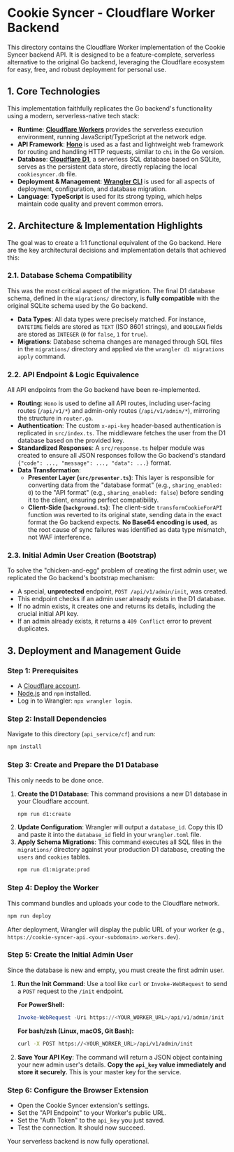 # Cookie Syncer - Cloudflare Worker Backend

This directory contains the Cloudflare Worker implementation of the Cookie Syncer backend API. It is designed to be a feature-complete, serverless alternative to the original Go backend, leveraging the Cloudflare ecosystem for easy, free, and robust deployment for personal use.

## 1. Core Technologies

This implementation faithfully replicates the Go backend's functionality using a modern, serverless-native tech stack:

-   **Runtime**: [**Cloudflare Workers**](https://workers.cloudflare.com/) provides the serverless execution environment, running JavaScript/TypeScript at the network edge.
-   **API Framework**: [**Hono**](https://hono.dev/) is used as a fast and lightweight web framework for routing and handling HTTP requests, similar to `chi` in the Go version.
-   **Database**: [**Cloudflare D1**](https://developers.cloudflare.com/d1/), a serverless SQL database based on SQLite, serves as the persistent data store, directly replacing the local `cookiesyncer.db` file.
-   **Deployment & Management**: [**Wrangler CLI**](https://developers.cloudflare.com/workers/wrangler/) is used for all aspects of deployment, configuration, and database migration.
-   **Language**: **TypeScript** is used for its strong typing, which helps maintain code quality and prevent common errors.

## 2. Architecture & Implementation Highlights

The goal was to create a 1:1 functional equivalent of the Go backend. Here are the key architectural decisions and implementation details that achieved this:

### 2.1. Database Schema Compatibility

This was the most critical aspect of the migration. The final D1 database schema, defined in the `migrations/` directory, is **fully compatible** with the original SQLite schema used by the Go backend.

-   **Data Types**: All data types were precisely matched. For instance, `DATETIME` fields are stored as `TEXT` (ISO 8601 strings), and `BOOLEAN` fields are stored as `INTEGER` (`0` for `false`, `1` for `true`).
-   **Migrations**: Database schema changes are managed through SQL files in the `migrations/` directory and applied via the `wrangler d1 migrations apply` command.

### 2.2. API Endpoint & Logic Equivalence

All API endpoints from the Go backend have been re-implemented.

-   **Routing**: `Hono` is used to define all API routes, including user-facing routes (`/api/v1/*`) and admin-only routes (`/api/v1/admin/*`), mirroring the structure in `router.go`.
-   **Authentication**: The custom `x-api-key` header-based authentication is replicated in `src/index.ts`. The middleware fetches the user from the D1 database based on the provided key.
-   **Standardized Responses**: A `src/response.ts` helper module was created to ensure all JSON responses follow the Go backend's standard `{"code": ..., "message": ..., "data": ...}` format.
-   **Data Transformation**:
    -   **Presenter Layer (`src/presenter.ts`)**: This layer is responsible for converting data from the "database format" (e.g., `sharing_enabled: 0`) to the "API format" (e.g., `sharing_enabled: false`) before sending it to the client, ensuring perfect compatibility.
    -   **Client-Side (`background.ts`)**: The client-side `transformCookieForAPI` function was reverted to its original state, sending data in the exact format the Go backend expects. **No Base64 encoding is used**, as the root cause of sync failures was identified as data type mismatch, not WAF interference.

### 2.3. Initial Admin User Creation (Bootstrap)

To solve the "chicken-and-egg" problem of creating the first admin user, we replicated the Go backend's bootstrap mechanism:

-   A special, **unprotected** endpoint, `POST /api/v1/admin/init`, was created.
-   This endpoint checks if an admin user already exists in the D1 database.
-   If no admin exists, it creates one and returns its details, including the crucial initial API key.
-   If an admin already exists, it returns a `409 Conflict` error to prevent duplicates.

## 3. Deployment and Management Guide

### Step 1: Prerequisites

-   A [Cloudflare account](https://dash.cloudflare.com/sign-up).
-   [Node.js](https://nodejs.org/) and `npm` installed.
-   Log in to Wrangler: `npx wrangler login`.

### Step 2: Install Dependencies

Navigate to this directory (`api_service/cf`) and run:
```sh
npm install
```

### Step 3: Create and Prepare the D1 Database

This only needs to be done once.

1.  **Create the D1 Database**: This command provisions a new D1 database in your Cloudflare account.
    ```sh
    npm run d1:create
    ```
2.  **Update Configuration**: Wrangler will output a `database_id`. Copy this ID and paste it into the `database_id` field in your `wrangler.toml` file.
3.  **Apply Schema Migrations**: This command executes all SQL files in the `migrations/` directory against your production D1 database, creating the `users` and `cookies` tables.
    ```sh
    npm run d1:migrate:prod
    ```

### Step 4: Deploy the Worker

This command bundles and uploads your code to the Cloudflare network.

```sh
npm run deploy
```
After deployment, Wrangler will display the public URL of your worker (e.g., `https://cookie-syncer-api.<your-subdomain>.workers.dev`).

### Step 5: Create the Initial Admin User

Since the database is new and empty, you must create the first admin user.

1.  **Run the Init Command**: Use a tool like `curl` or `Invoke-WebRequest` to send a `POST` request to the `/init` endpoint.

    **For PowerShell:**
    ```powershell
    Invoke-WebRequest -Uri https://<YOUR_WORKER_URL>/api/v1/admin/init -Method POST
    ```

    **For bash/zsh (Linux, macOS, Git Bash):**
    ```sh
    curl -X POST https://<YOUR_WORKER_URL>/api/v1/admin/init
    ```

2.  **Save Your API Key**: The command will return a JSON object containing your new admin user's details. **Copy the `api_key` value immediately and store it securely.** This is your master key for the service.

### Step 6: Configure the Browser Extension

-   Open the Cookie Syncer extension's settings.
-   Set the "API Endpoint" to your Worker's public URL.
-   Set the "Auth Token" to the `api_key` you just saved.
-   Test the connection. It should now succeed.

Your serverless backend is now fully operational.
